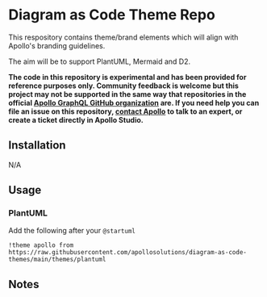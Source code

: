 # Diagram as Code Theme Repo

This respository contains theme/brand elements which will align with Apollo's branding guidelines. 

The aim will be to support PlantUML, Mermaid and D2.

**The code in this repository is experimental and has been provided for reference purposes only. Community feedback is welcome but this project may not be supported in the same way that repositories in the official [Apollo GraphQL GitHub organization](https://github.com/apollographql) are. If you need help you can file an issue on this repository, [contact Apollo](https://www.apollographql.com/contact-sales) to talk to an expert, or create a ticket directly in Apollo Studio.**

## Installation

N/A

## Usage

### PlantUML 
Add the following after your `@startuml`
```
!theme apollo from https://raw.githubusercontent.com/apollosolutions/diagram-as-code-themes/main/themes/plantuml
```

## Notes

